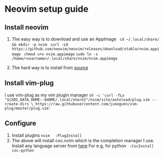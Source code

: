 # Neovim setup guide


## Install neovim
1. The easy way is to download and use an AppImage 
` cd ~/.local/share/ && mkdir -p nvim` 
` curl -LO https://github.com/neovim/neovim/releases/download/stable/nvim.appimage` 
` chmod u+x nvim.appimage` 
` sudo ln -s /home/<username>/.local/share/nvim/nvim.appimage `

2. The hard way is to install from [source](https://github.com/neovim/neovim/wiki/Installing-Neovim)

## Install vim-plug
I use vim-plug as my vim plugin manager 
` sh -c 'curl -fLo "${XDG_DATA_HOME:-$HOME/.local/share}"/nvim/site/autoload/plug.vim --create-dirs \
       https://raw.githubusercontent.com/junegunn/vim-plug/master/plug.vim'
`

## Configure
1. Install plugins 
`nvim `
` :PlugInstall`
2. The above will install coc.nvim which is the completion manager I use. Install any language server from [here](https://github.com/neoclide/coc.nvim/wiki/Language-servers) 
   For e.g, for python 
   ` :CocInstall coc-python`

